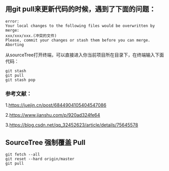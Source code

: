 ## 用**git pull**来更新代码的时候，遇到了下面的问题：

```shell
error:
Your local changes to the following files would be overwritten by merge:
xxx/xxx/xxx.(冲突的文件)
Please, commit your changes or stash them before you can merge. Aborting
```

从sourceTree打开终端，可以直接进入你当前项目所在目录下，在终端输入下面代码：

```shell
git stash 
git pull
git stash pop
```

### 参考文献：

1.https://juejin.cn/post/6844904105404547086

2.https://www.jianshu.com/p/920ad324fe64

3.https://blog.csdn.net/qq_32452623/article/details/75645578

## SourceTree 强制覆盖 Pull

```shell
git fetch --all
git reset --hard origin/master
git pull
```